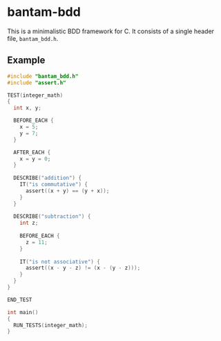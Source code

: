 bantam-bdd
==========

This is a minimalistic BDD framework for C. It consists of a single header file, `bantam_bdd.h`.

Example
-------

```c
#include "bantam_bdd.h"
#include "assert.h"

TEST(integer_math)
{
  int x, y;

  BEFORE_EACH {
    x = 5;
    y = 7;
  }

  AFTER_EACH {
    x = y = 0;
  }
  
  DESCRIBE("addition") {
    IT("is commutative") {
      assert((x + y) == (y + x));
    }
  }
  
  DESCRIBE("subtraction") {
    int z;
    
    BEFORE_EACH {
      z = 11;
    }
    
    IT("is not associative") {
      assert((x - y - z) != (x - (y - z)));
    }
  }
}

END_TEST

int main()
{
  RUN_TESTS(integer_math);
}

```
